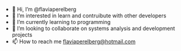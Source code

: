 - 👋 Hi, I’m @flaviaperelberg
- 👀 I’m interested in learn and contruibute with other developers
- 🌱 I’m currently learning to programming
- 💞️ I’m looking to collaborate on systems analysis and development projects
- 📫 How to reach me flaviaperelberg@hotmail.com

<!---
flaviaperelberg/flaviaperelberg is a ✨ special ✨ repository because its `README.md` (this file) appears on your GitHub profile.
You can click the Preview link to take a look at your changes.
--->
